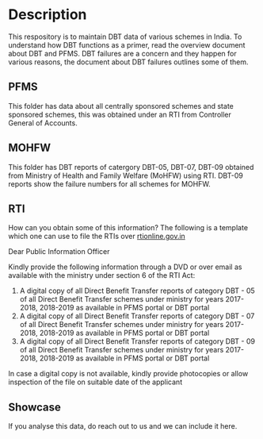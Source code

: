 # Description

This respository is to maintain DBT data of various schemes in India. To understand how DBT functions as a primer, read the overview document about DBT and PFMS. DBT failures are a concern and they happen for various reasons, the document about DBT failures outlines some of them. 

## PFMS

This folder has data about all centrally sponsored schemes and state sponsored schemes, this was obtained under an RTI from Controller General of Accounts. 

## MOHFW

This folder has DBT reports of catergory DBT-05, DBT-07, DBT-09 obtained from Ministry of Health and Family Welfare (MoHFW) using RTI. DBT-09 reports show the failure numbers for all schemes for MOHFW.

## RTI

How can you obtain some of this information? The following is a template which one can use to file the RTIs over [rtionline.gov.in](rtionline.gov.in)

Dear Public Information Officer

Kindly provide the following information through a DVD or over email as available with the ministry under section 6 of the RTI Act:

1. A digital copy of all Direct Benefit Transfer reports of category DBT - 05 of all Direct Benefit Transfer schemes under ministry for years 2017-2018, 2018-2019 as available in PFMS portal or DBT portal
2. A digital copy of all Direct Benefit Transfer reports of category DBT - 07 of all Direct Benefit Transfer schemes under ministry for years 2017-2018, 2018-2019 as available in PFMS portal or DBT portal
3. A digital copy of all Direct Benefit Transfer reports of category DBT - 09 of all Direct Benefit Transfer schemes under ministry for years 2017-2018, 2018-2019 as available in PFMS portal or DBT portal

In case a digital copy is not available, kindly provide photocopies or allow inspection of the file on suitable date of the applicant

## Showcase

If you analyse this data, do reach out to us and we can include it here.
